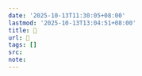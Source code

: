 ```yaml
---
date: '2025-10-13T11:30:05+08:00'
lastmod: '2025-10-13T13:04:51+08:00'
title: 󰤗
url: 󰤗
tags: []
src:
note:
---
```

